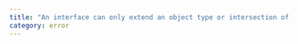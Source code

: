 ```yaml
---
title: "An interface can only extend an object type or intersection of object types with statically known members."
category: error
---
```


